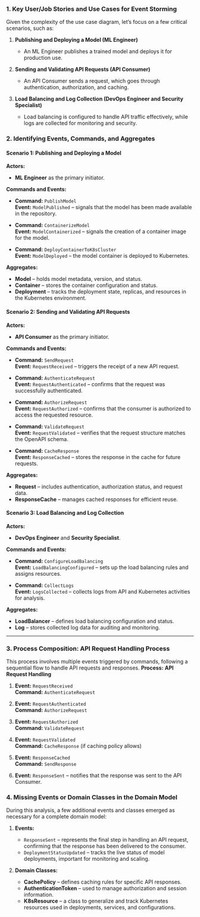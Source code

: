 ### **1. Key User/Job Stories and Use Cases for Event Storming**
Given the complexity of the use case diagram, let’s focus on a few critical scenarios, such as:
1. **Publishing and Deploying a Model (ML Engineer)**
   - An ML Engineer publishes a trained model and deploys it for production use.

2. **Sending and Validating API Requests (API Consumer)**
   - An API Consumer sends a request, which goes through authentication, authorization, and caching.

3. **Load Balancing and Log Collection (DevOps Engineer and Security Specialist)**
   - Load balancing is configured to handle API traffic effectively, while logs are collected for monitoring and security.

### **2. Identifying Events, Commands, and Aggregates**
#### **Scenario 1: Publishing and Deploying a Model**
   **Actors:**
   - **ML Engineer** as the primary initiator.

   **Commands and Events:**
   - **Command:** `PublishModel`  
       **Event:** `ModelPublished` – signals that the model has been made available in the repository.

   - **Command:** `ContainerizeModel`  
       **Event:** `ModelContainerized` – signals the creation of a container image for the model.

   - **Command:** `DeployContainerToK8sCluster`  
       **Event:** `ModelDeployed` – the model container is deployed to Kubernetes.

   **Aggregates:**
   - **Model** – holds model metadata, version, and status.
   - **Container** – stores the container configuration and status.
   - **Deployment** – tracks the deployment state, replicas, and resources in the Kubernetes environment.

#### **Scenario 2: Sending and Validating API Requests**
   **Actors:**
   - **API Consumer** as the primary initiator.

   **Commands and Events:**
   - **Command:** `SendRequest`  
       **Event:** `RequestReceived` – triggers the receipt of a new API request.

   - **Command:** `AuthenticateRequest`  
       **Event:** `RequestAuthenticated` – confirms that the request was successfully authenticated.

   - **Command:** `AuthorizeRequest`  
       **Event:** `RequestAuthorized` – confirms that the consumer is authorized to access the requested resource.

   - **Command:** `ValidateRequest`  
       **Event:** `RequestValidated` – verifies that the request structure matches the OpenAPI schema.

   - **Command:** `CacheResponse`  
       **Event:** `ResponseCached` – stores the response in the cache for future requests.

   **Aggregates:**
   - **Request** – includes authentication, authorization status, and request data.
   - **ResponseCache** – manages cached responses for efficient reuse.

#### **Scenario 3: Load Balancing and Log Collection**
   **Actors:**
   - **DevOps Engineer** and **Security Specialist**.

   **Commands and Events:**
   - **Command:** `ConfigureLoadBalancing`  
       **Event:** `LoadBalancingConfigured` – sets up the load balancing rules and assigns resources.

   - **Command:** `CollectLogs`  
       **Event:** `LogsCollected` – collects logs from API and Kubernetes activities for analysis.

   **Aggregates:**
   - **LoadBalancer** – defines load balancing configuration and status.
   - **Log** – stores collected log data for auditing and monitoring.

---

### **3. Process Composition: API Request Handling Process**
This process involves multiple events triggered by commands, following a sequential flow to handle API requests and responses.
**Process:** **API Request Handling**
1. **Event:** `RequestReceived`  
   **Command:** `AuthenticateRequest`

2. **Event:** `RequestAuthenticated`  
   **Command:** `AuthorizeRequest`

3. **Event:** `RequestAuthorized`  
   **Command:** `ValidateRequest`

4. **Event:** `RequestValidated`  
   **Command:** `CacheResponse` (if caching policy allows)

5. **Event:** `ResponseCached`  
   **Command:** `SendResponse`

6. **Event:** `ResponseSent` – notifies that the response was sent to the API Consumer.

### **4. Missing Events or Domain Classes in the Domain Model**
During this analysis, a few additional events and classes emerged as necessary for a complete domain model:
1. **Events:**
   - `ResponseSent` – represents the final step in handling an API request, confirming that the response has been delivered to the consumer.
   - `DeploymentStatusUpdated` – tracks the live status of model deployments, important for monitoring and scaling.

2. **Domain Classes:**
   - **CachePolicy** – defines caching rules for specific API responses.
   - **AuthenticationToken** – used to manage authorization and session information.
   - **K8sResource** – a class to generalize and track Kubernetes resources used in deployments, services, and configurations.